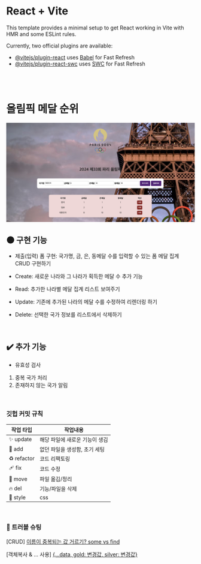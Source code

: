 # React + Vite

This template provides a minimal setup to get React working in Vite with HMR and some ESLint rules.

Currently, two official plugins are available:

- [@vitejs/plugin-react](https://github.com/vitejs/vite-plugin-react/blob/main/packages/plugin-react/README.md) uses [Babel](https://babeljs.io/) for Fast Refresh
- [@vitejs/plugin-react-swc](https://github.com/vitejs/vite-plugin-react-swc) uses [SWC](https://swc.rs/) for Fast Refresh
  <br>
  <br>
  <br>
  <br>

# 올림픽 메달 순위

![alt text](image.png)

## 🌑 구현 기능

- 제출(입력) 폼 구현: 국가명, 금, 은, 동메달 수를 입력할 수 있는 폼
  메달 집계 CRUD 구현하기

- Create: 새로운 나라와 그 나라가 획득한 메달 수 추가 기능

- Read: 추가한 나라별 메달 집계 리스트 보여주기

- Update: 기존에 추가된 나라의 메달 수를 수정하여 리렌더링 하기

- Delete: 선택한 국가 정보를 리스트에서 삭제하기

<br>

## ✔️ 추가 기능

- 유효성 검사

1. 중복 국가 처리
2. 존재하지 않는 국가 알림

<br>

### 깃헙 커밋 규칙

| 작업 타입   | 작업내용                       |
| ----------- | ------------------------------ |
| ✨ update   | 해당 파일에 새로운 기능이 생김 |
| 🎉 add      | 없던 파일을 생성함, 초기 세팅  |
| ♻️ refactor | 코드 리팩토링                  |
| 🩹 fix      | 코드 수정                      |
| 🚚 move     | 파일 옮김/정리                 |
| 🔥 del      | 기능/파일을 삭제               |
| 💄 style    | css                            |

<br>

### 🚀 트러블 슈팅

[CRUD] [이름이 중복되는 값 거르기? some vs find](https://izzie-note.tistory.com/111)

[객체복사 & ... 사용] [{...data, gold: 변경값, silver: 변경값}](https://izzie-note.tistory.com/113)
